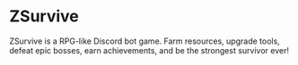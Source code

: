 # ZSurvive

ZSurvive is a RPG-like Discord bot game. Farm resources, upgrade tools, defeat epic bosses, earn achievements, and be
the strongest survivor ever!

